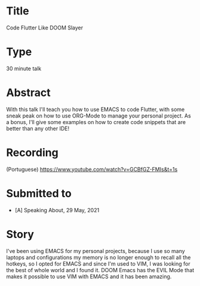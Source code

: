 # Title

Code Flutter Like DOOM Slayer

# Type

30 minute talk

# Abstract

With this talk I'll teach you how to use EMACS to code Flutter, with some sneak peak on how to use ORG-Mode to manage your personal project. As a bonus, I'll give some examples on how to create code snippets that are better than any other IDE!

# Recording

(Portuguese)
https://www.youtube.com/watch?v=GCBfGZ-FMIs&t=1s

# Submitted to

- [A] Speaking About, 29 May, 2021

# Story

I've been using EMACS for my personal projects, because I use so many laptops and configurations my memory is no longer enough to recall all the hotkeys, so I opted for EMACS and since I'm used to VIM, I was looking for the best of whole world and I found it. DOOM Emacs has the EVIL Mode that makes it possible to use VIM with EMACS and it has been amazing.